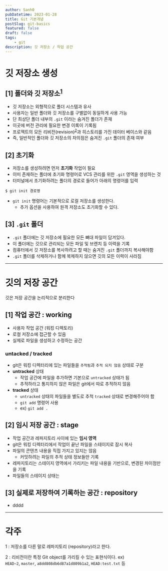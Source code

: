 ```yaml
---
author: Sanh0
pubDatetime: 2023-01-28
title: Git 기본개념
postSlug: git-basics
featured: false
draft: false
tags:
    - git
description: 깃 저장소 / 작업 공간
---
```


# 깃 저장소 생성

## [1] 폴더와 깃 저장소<sup>[1](#footnote_1)</sup>

-   깃 저장소는 외형적으로 폴더 시스템과 유사
-   사용자는 일반 폴더와 깃 저장소를 구별없이 동일하게 사용 가능
-   단 최상단 폴더 내부의 `.git` 이라는 숨겨진 폴더가 존재
-   이곳에 버전 관리에 필요한 변경 이록이 기록됨
-   프로젝트의 모든 리비전(revision)<sup>[2](#footnote_1)</sup>과 히스토리를 가진 데이터 베이스와 같음
-   즉, 일반적인 폴더와 깃 저장소의 차의점은 숨겨진 `.git` 폴더의 존재 여부

## [2] 초기화

-   저장소를 생성하려면 먼저 **초기화** 작업이 필요
-   이미 존재하는 폴더에 초기화 명령어로 VCS 관리를 위한 `.git` 영역을 생성하는 것
-   터미널에서 초기화하려는 폴더의 경로로 들어가 아래의 명령어를 입력

```
$ git init 경로명
```

-   `git init` 명령어는 기본적으로 로컬 저장소를 생성한다.
    -   추가 옵션을 사용하여 원격 저장소도 초기화할 수 있다.

## [3] `.git` 폴더

-   `.git` 폴더에는 깃 저장소에 필요한 모든 뼈대 파일이 담겨있다.
-   이 폴더에는 깃으로 관리되는 모든 파일 및 브랜치 등 이력을 기록
-   컴퓨터에서 깃 저장소를 복사하려고 할 때는 숨겨진 `.git` 폴더까지 복사해야함
-   `.git` 폴더를 삭제하거나 함께 복제하지 않으면 깃의 모든 이력이 사라짐

---

# 깃의 저장 공간

깃은 저장 공간을 논리적으로 분리한다

## [1] 작업 공간 : working

-   사용자 작업 공간 (워킹 디렉토리)
-   로컬 저장소에 접근할 수 있음
-   실제로 파일을 생성하고 수정하는 공간

### untacked / tracked

-   git은 워킹 디렉터리에 있는 파일들을 `추척됨`과 `추적 되지 않음` 상태로 구분
-   **untracked** 상태
    -   작업 공간에 파일을 추가하면 기본으로 `untracked` 상태가 됨
    -   추적하라고 통지하지 않은 파일은 git에서 따로 추적하지 않음
-   **tracked** 상태
    -   `untracked` 상태의 파일들을 별도로 추척 `tracked` 상태로 변경해주어야 함
    -   `git add` 명령어 사용
    -   ex) `git add . `

## [2] 임시 저장 공간 : stage

-   작업 공간과 레파지토리 사이에 있는 **임시 영역**
-   git은 워킹 디렉터리에서 작업이 끝난 파일을 스테이지로 잠시 복사
-   파일의 콘텐츠 내용을 직접 가지고 있지는 않음
    -   커밋하려는 파일의 추적 상태 정보들만 기록
-   레파지토리는 스테이지 영역에서 가리키는 파일 내용을 기반으로, 변경된 차이점만을 기록
-   파일들의 스테이지 상태는

## [3] 실제로 저장하여 기록하는 공간 : repository

-   dddd

---

# 각주

<a name="footnote_1">1</a> : 저장소를 다른 말로 레파지토리 (repository)라고 한다.

<a name="footnote_1">2</a> : 리비전이란 특정 Git object를 가리킬 수 있는 표현식이다. ex) `HEAD~2`, `master`, `a8dd808db6d87a1d809b1a2`, `HEAD:test.txt` 등
